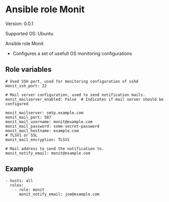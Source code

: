 # Ansible role Monit

Version: 0.0.1

Supported OS: Ubuntu

Ansible role Monit

- Configures a set of usefull OS monitoring configurations

## Role variables
```
# Used SSH port, used for monitoring configuration of sshd
monit_ssh_port: 22

# Mail server configuration, used to send notification mails.
monit_mailserver_enabled: False  # Indicates if mail server should be configured

monit_mailserver: smtp.example.com
monit_mail_port: 587
monit_mail_username: monit@example.com
monit_mail_password: some-secret-password
monit_mail_hostname: example.com
# TLSV1 or SSL
monit_mail_encryption: TLSV1

# Mail address to send the notification to.
monit_notify_email: monit@example.com
```

## Example
```
- hosts: all
  roles:
    - role: monit
      monit_notify_email: joe@example.com
```
